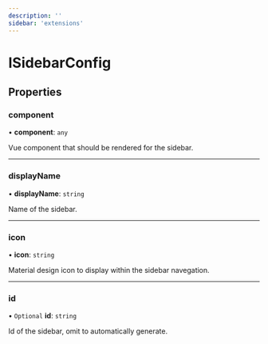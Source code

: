 ```yaml
---
description: ''
sidebar: 'extensions'
---
```


# ISidebarConfig

## Properties

### component

• **component**: `any`

Vue component that should be rendered for the sidebar.

---

### displayName

• **displayName**: `string`

Name of the sidebar.

---

### icon

• **icon**: `string`

Material design icon to display within the sidebar navegation.

---

### id

• `Optional` **id**: `string`

Id of the sidebar, omit to automatically generate.

